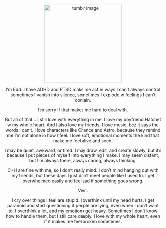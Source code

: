 <!DOCTYPE html>
<html lang="en">
<head>
    <p align="center"><img src="tumblr_a34a5c9879ffb1b24cf049c41ccdf8bb_d1b1b235_250.png" alt="tumblr image" width="250" height="250">
    <p align="center" Hello

<p align="center">I’m Edd.
I have ADHD and PTSD make me act in ways I can’t always control sometimes I vanish into silence, sometimes I explode w feelings I can’t contain.

<p align="center">I’m sorry if that makes me hard to deal with.

<p align="center">But all of that… I still love with everything in me. I love my boyfriend Hatchet w my whole heart. And I also love my friends, I love music, bcz it says the words I can’t. I love characters like Chance and Astro, because they remind me I’m not alone in how I feel. I love soft, emotional moments the kind that make me feel alive and seen.

<p align="center">I may be quiet, awkward, or tired. I may draw, edit, and create slowly, but it’s because I put pieces of myself into everything I make. I may seem distant, but I’m always there, always caring, always thinking.

<p align="center">C+H are fine with me, so I don’t really mind.
I don’t mind hanging out with my friends, but these days I just don’t meet people like I used to.
I get overwhelmed easily and feel sad if something goes wrong.

<p align="center">Vent.
<p align="center">I cry over things I feel are stupid. I overthink until my head hurts. I get paranoid and start questioning if people are lying, even when I don’t want to.
I overthink a lot, and my emotions get heavy. Sometimes I don’t know how to handle them, but I still care deeply. I love with my whole heart, even if it makes me feel broken sometimes.